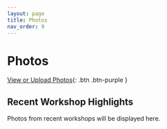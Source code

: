 ```yaml
---
layout: page
title: Photos
nav_order: 9
---
```


# Photos
[View or Upload Photos](https://drive.google.com/drive/folders/1JECFfC4rkeSr0jXLqrxblkPIKeet8AT2?usp=sharing){: .btn .btn-purple }

## Recent Workshop Highlights
Photos from recent workshops will be displayed here.
